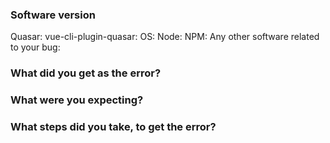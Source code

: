 <!--

Got a question?
===
The issue list of this repo is **exclusively** for bug reports and feature requests. For simple questions, please use the following resources:

- Read the docs: https://quasar.dev
- For simple/quick questions ask on the Discord chat room: https://chat.quasar.dev
- For complex questions or requiring help, ask on the forum: https://forum.quasar.dev/

Reporting a bug?
================
- Are you sure it isn't already reported? Do a search first! It may have already been answered or even fixed in the development branch (`dev`).

- Are you sure you are reporting to the right repo? If you are not reporting an issue which deals directly with Quasar distributable, then there are [multiple Quasar repos](https://github.com/quasarframework) besides this one. Find the right one.

- Check if the issue is reproducible with the latest stable version. If you are using a pre-release, please indicate the specific version you are using.

- It is **required** that you clearly describe the steps necessary to reproduce the issue you are running into. Issues with no clear repro steps will not be triaged. If an issue labeled "need repro" receives no further input from the issue author for more than 5 days, it will be closed.

- If your issue is resolved but still open, don’t hesitate to close it. In case you found a solution by yourself, it could be helpful to explain how you fixed it.

Have a feature suggestion/request?
=======================
Remove the template from below and provide thoughtful commentary *and code samples* on what this feature means for your product. What will it allow you to do that you can't do today? How will it make current workarounds straightforward? What potential bugs and edge cases does it help to avoid? etc. Please keep it product-centric.
-->

<!-- BUG REPORT TEMPLATE -->
### Software version

Quasar:
vue-cli-plugin-quasar:
OS:
Node:
NPM:
Any other software related to your bug:

### What did you get as the error?

### What were you expecting?

### What steps did you take, to get the error?
